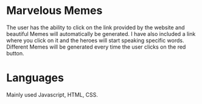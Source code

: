 # Marvelous Memes

The user has the ability to click on the link provided by the website and beautiful Memes will automatically be generated.
 I have also included a link where you click on it and the heroes will start speaking specific words. Different Memes will be generated every time the user clicks on the red button.

 # Languages

 Mainly used Javascript, HTML, CSS.

 